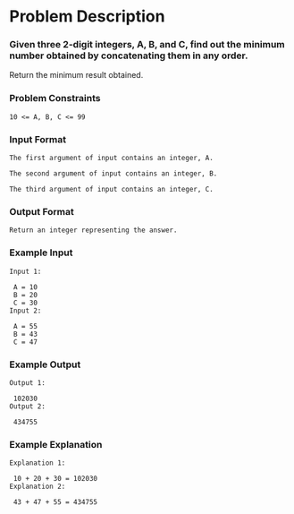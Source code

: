 # Problem Description

### Given three 2-digit integers, A, B, and C, find out the minimum number obtained by concatenating them in any order.

Return the minimum result obtained.

### Problem Constraints

```
10 <= A, B, C <= 99
```

### Input Format

```
The first argument of input contains an integer, A.

The second argument of input contains an integer, B.

The third argument of input contains an integer, C.
```

### Output Format

```
Return an integer representing the answer.
```

### Example Input

```
Input 1:

 A = 10
 B = 20
 C = 30
Input 2:

 A = 55
 B = 43
 C = 47

```

### Example Output

```
Output 1:

 102030
Output 2:

 434755
```

### Example Explanation

```
Explanation 1:

 10 + 20 + 30 = 102030
Explanation 2:

 43 + 47 + 55 = 434755


```
